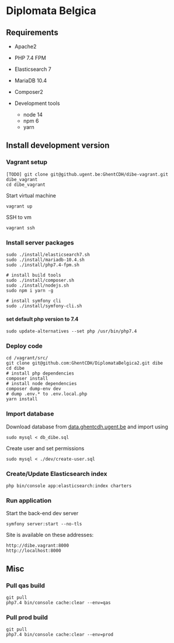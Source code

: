 # Diplomata Belgica

## Requirements

- Apache2
- PHP 7.4 FPM
- Elasticsearch 7
- MariaDB 10.4
- Composer2


- Development tools
    - node 14
    - npm 6
    - yarn

## Install development version

### Vagrant setup

    [TODO] git clone git@github.ugent.be:GhentCDH/dibe-vagrant.git dibe_vagrant
    cd dibe_vagrant

Start virtual machine

    vagrant up

SSH to vm

    vagrant ssh

### Install server packages

    sudo ./install/elasticsearch7.sh
    sudo ./install/mariadb-10.4.sh
    sudo ./install/php7.4-fpm.sh

    # install build tools
    sudo ./install/composer.sh
    sudo ./install/nodejs.sh
    sudo npm i yarn -g

    # install symfony cli
    sudo ./install/symfony-cli.sh

#### set default php version to 7.4

    sudo update-alternatives --set php /usr/bin/php7.4    

### Deploy code

    cd /vagrant/src/
    git clone git@github.com:GhentCDH/DiplomataBelgica2.git dibe
    cd dibe
    # install php dependencies
    composer install
    # install node dependencies
    composer dump-env dev
    # dump .env.* to .env.local.php
    yarn install

### Import database

Download database from [data.ghentcdh.ugent.be](https://data.ghentcdh.ugent.be) and import using

    sudo mysql < db_dibe.sql

Create user and set permissions

    sudo mysql < ./dev/create-user.sql

### Create/Update Elasticsearch index

    php bin/console app:elasticsearch:index charters

### Run application

Start the back-end dev server

    symfony server:start --no-tls

Site is available on these addresses:

    http://dibe.vagrant:8000
    http://localhost:8000

## Misc

### Pull qas build

    git pull
    php7.4 bin/console cache:clear --env=qas

### Pull prod build

    git pull
    php7.4 bin/console cache:clear --env=prod


































































